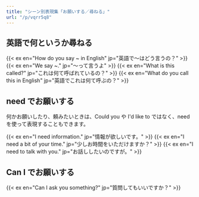 ```yaml
---
title: "シーン別表現集「お願いする／尋ねる」"
url: "/p/vqrr5q8"
---
```


英語で何というか尋ねる <!-- 2008-01-17 -->
----

{{< ex en="How do you say ~ in English" jp="英語で～はどう言うの？" >}}
{{< ex en="We say ~." jp="～って言うよ" >}}
{{< ex en="What is this called?" jp="これは何て呼ばれているの？" >}}
{{< ex en="What do you call this in English" jp="英語でこれは何て呼ぶの？" >}}


need でお願いする
----

何かお願いしたり、頼みたいときは、Could you や I'd like to ではなく、need を使って表現することもできます。

{{< ex en="I need information." jp="情報が欲しいです。" >}}
{{< ex en="I need a bit of your time." jp="少しお時間をいただけますか？" >}}
{{< ex en="I need to talk with you." jp="お話ししたいのですが。" >}}


Can I でお願いする
----

{{< ex en="Can I ask you something?" jp="質問してもいいですか？" >}}

